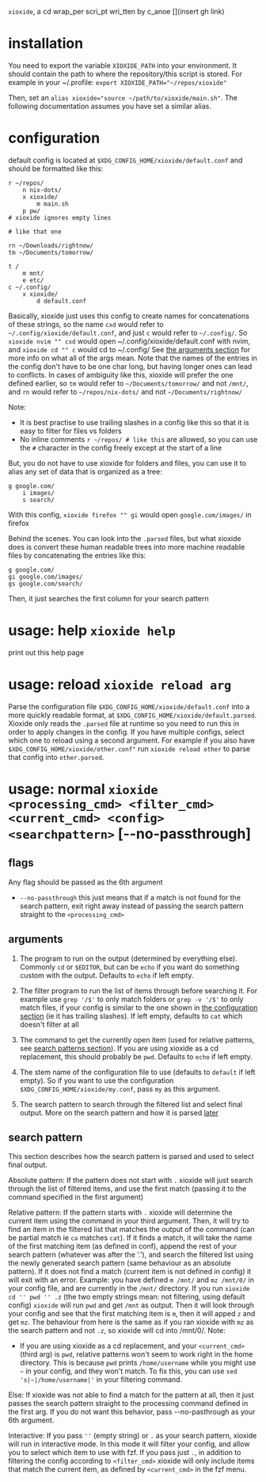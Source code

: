`xioxide`, a cd wrap_per scri_pt wri_tten by c_anoe [](insert gh link)

# installation

  You need to export the variable `XIOXIDE_PATH` into your environment. It should contain the path to where the repository/this script is stored. For example in your ~/.profile: `export XIOXIDE_PATH="~/repos/xioxide"`

  Then, set an `alias xioxide="source ~/path/to/xioxide/main.sh"`. The following documentation assumes you have set a similar alias.

# configuration

  default config is located at `$XDG_CONFIG_HOME/xioxide/default.conf`
  and should be formatted like this:
  ```
  r ~/repos/
      n nix-dots/
      x xioxide/
          m main.sh
      p pw/
  # xioxide ignores empty lines

  # like that one

  rn ~/Downloads/rightnow/
  tm ~/Documents/tomorrow/

  t /
      m mnt/
      e etc/
  c ~/.config/
      x xioxide/
          d default.conf
  ```
  Basically, xioxide just uses this config to create names for concatenations of these strings, so the name `cxd` would refer to `~/.config/xioxide/default.conf`, and just `c` would refer to `~/.config/`. So `xioxide nvim "" cxd` would open ~/.config/xioxide/default.conf with nvim, and `xioxide cd "" c` would cd to ~/.config/
  See [the arguments section](#arguments) for more info on what all of the args mean.
  Note that the names of the entries in the config don't have to be one char long, but having longer ones can lead to conflicts. In cases of ambiguity like this, xioxide will prefer the one defined earlier, so `tm` would refer to `~/Documents/tomorrow/` and not `/mnt/`, and `rn` would refer to `~/repos/nix-dots/` and not `~/Documents/rightnow/`

  Note:
  - It is best practise to use trailing slashes in a config like this so that it is easy to filter for files vs folders
  - No inline comments `r ~/repos/ # like this` are allowed, so you can use the `#` character in the config freely except at the start of a line

  But, you do not have to use xioxide for folders and files, you can use it to alias any set of data that is organized as a tree:
  ```
  g google.com/
      i images/
      s search/
  ```
  With this config, `xioxide firefox "" gi` would open `google.com/images/` in firefox

  Behind the scenes. You can look into the `.parsed` files, but what xioxide does is convert these human readable trees into more machine readable files by concatenating the entries like this:
  ```
  g google.com/
  gi google.com/images/
  gs google.com/search/
  ```
  Then, it just searches the first column for your search pattern

# usage: help `xioxide help`

   print out this help page

# usage: reload `xioxide reload arg`

   Parse the configuration file `$XDG_CONFIG_HOME/xioxide/default.conf` into a more quickly readable format, at `$XDG_CONFIG_HOME/xioxide/default.parsed`. Xioxide only reads the `.parsed` file at runtime so you need to run this in order to apply changes in the config.
   If you have multiple configs, select which one to reload using a second argument. For example if you also have `$XDG_CONFIG_HOME/xioxide/other.conf"` run `xioxide reload other` to parse that config into `other.parsed`.

# usage: normal `xioxide <processing_cmd> <filter_cmd> <current_cmd> <config> <searchpattern>` [--no-passthrough]

## flags
   Any flag should be passed as the 6th argument
   - `--no-passthrough` this just means that if a match is not found for the search pattern, exit right away instead of passing the search pattern straight to the `<processing_cmd>`

## arguments

   1. The program to run on the output (determined by everything else). Commonly `cd` or `$EDITOR`, but can be `echo` if you want do something custom with the output. Defaults to `echo` if left empty.

   2. The filter program to run the list of items through before searching it. For example use `grep '/$'` to only match folders or `grep -v '/$'` to only match files, if your config is similar to the one shown in [the configuration section](#configuration) (ie it has trailing slashes). If left empty, defaults to `cat` which doesn't filter at all

   3. The command to get the currently open item (used for relative patterns, see [search patterns section](#search-pattern)). If you are using xioxide as a cd replacement, this should probably be `pwd`. Defaults to `echo` if left empty.

   4. The stem name of the configuration file to use (defaults to `default` if left empty). So if you want to use the configuration `$XDG_CONFIG_HOME/xioxide/my.conf`, pass `my` as this argument.

   5. The search pattern to search through the filtered list and select final output. More on the search pattern and how it is parsed [later](#search-pattern)

## search pattern

   This section describes how the search pattern is parsed and used to select final output.
   
   Absolute pattern:
   If the pattern does not start with `.` xioxide will just search through the list of filtered items, and use the first match (passing it to the command specified in the first argument)

   Relative pattern:
   If the pattern starts with `.` xioxide will determine the current item using the command in your third argument. Then, it will try to find an item in the filtered list that matches the output of the command (can be partial match ie `ca` matches `cat`). If it finds a match, it will take the name of the first matching item (as defined in conf), append the rest of your search pattern (whatever was after the '.'), and search the filtered list using the newly generated search pattern (same behaviour as an absolute pattern). If it does not find a match (current item is not defined in config) it will exit with an error.
   Example: you have defined `m /mnt/` and `mz /mnt/0/` in your config file, and are currently in the `/mnt/` directory. If you run `xioxide cd '' pwd '' .z` (the two empty strings mean: not filtering, using default config) `xioxide` will run `pwd` and get `/mnt` as output. Then it will look through your config and see that the first matching item is `m`, then it will apped `z` and get `mz`. The behaviour from here is the same as if you ran xioxide with `mz` as the search pattern and not `.z`, so xioxide will cd into /mnt/0/.
   Note:
   - If you are using xioxide as a cd replacement, and your `<current_cmd>` (third arg) is `pwd`, relative patterns won't seem to work right in the home directory. This is because `pwd` prints `/home/username` while you might use `~` in your config, and they won't match. To fix this, you can use `sed 's|~|/home/username|'` in your filtering command.

   Else:
   If xioxide was not able to find a match for the pattern at all, then it just passes the search pattern straight to the processing command defined in the first arg. If you do not want this behavior, pass --no-pasthrough as your 6th argument.

   Interactive:
   If you pass `''` (empty string) or `.` as your search pattern, xioxide will run in interactive mode. In this mode it will filter your config, and allow you to select which item to use with fzf. If you pass just `.`, in addition to filtering the config according to `<filter_cmd>` xioxide will only include items that match the current item, as defined by `<current_cmd>` in the fzf menu.
